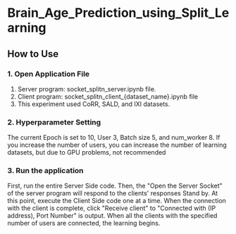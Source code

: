 # Brain_Age_Prediction_using_Split_Learning

## How to Use

### 1. Open Application File
1) Server program: socket_splitn_server.ipynb file.
2) Client program: socket_splitn_client_{dataset_name}.ipynb file
3) This experiment used CoRR, SALD, and IXI datasets.

### 2. Hyperparameter Setting
The current Epoch is set to 10, User 3, Batch size 5, and num_worker 8.
If you increase the number of users, you can increase the number of learning datasets, but due to GPU problems, not
recommended

### 3. Run the application
First, run the entire Server Side code.
Then, the "Open the Server Socket" of the server program will respond to the clients' responses
Stand by.
At this point, execute the Client Side code one at a time.
When the connection with the client is complete, click "Receive client" to "Connected with (IP address),
Port Number" is output.
When all the clients with the specified number of users are connected, the learning begins.
